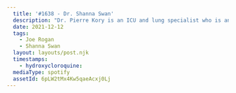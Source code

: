 ```yaml
---
  title: '#1638 - Dr. Shanna Swan'
  description: "Dr. Pierre Kory is an ICU and lung specialist who is an expert on the use of the drug ivermectin to treat COVID-19. Bret Weinstein is an evolutionary biologist, visiting fellow at Princeton, host of the DarkHorse podcast, and co-author (with his wife, Heather Heying) of the forthcoming \"A Hunter-Gatherer's Guide to the 21st Century.\""
  date: 2021-12-12
  tags:
    - Joe Rogan
    - Shanna Swan
  layout: layouts/post.njk
  timestamps:
    - hydroxycloroquine:
  mediaType: spotify
  assetId: 6pLW2tMx4Kw5qaeAcxj0Lj
---
```

